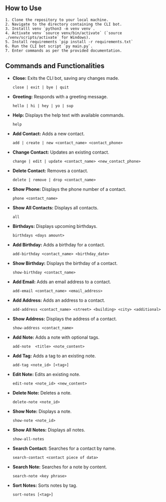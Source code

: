 ## How to Use

    1. Clone the repository to your local machine.
    2. Navigate to the directory containing the CLI bot.
    3. Installl venv `python3 -m venv venv`.
    4. Activate venv `source venv/bin/activate` (`source ./venv/scripts/activate` for Windows).
    5. Install requirements `pip install -r requirements.txt`
    6. Run the CLI bot script `py main.py`.
    7. Enter commands as per the provided documentation.

## Commands and Functionalities

- **Close:** Exits the CLI bot, saving any changes made.

  ```
  close | exit | bye | quit
  ```

- **Greeting:** Responds with a greeting message.

  ```
  hello | hi | hey | yo | sup
  ```

- **Help:** Displays the help text with available commands.

  ```
  help
  ```

- **Add Contact:** Adds a new contact.

  ```
  add | create | new <contact_name> <contact_phone>
  ```

- **Change Contact:** Updates an existing contact.

  ```
  change | edit | update <contact_name> <new_contact_phone>
  ```

- **Delete Contact:** Removes a contact.

  ```
  delete | remove | drop <contact_name>
  ```

- **Show Phone:** Displays the phone number of a contact.

  ```
  phone <contact_name>
  ```

- **Show All Contacts:** Displays all contacts.

  ```
  all
  ```

- **Birthdays:** Displays upcoming birthdays.

  ```
  birthdays <days amount>
  ```

- **Add Birthday:** Adds a birthday for a contact.

  ```
  add-birthday <contact_name> <birthday_date>
  ```

- **Show Birthday:** Displays the birthday of a contact.

  ```
  show-birthday <contact_name>
  ```

- **Add Email:** Adds an email address to a contact.

  ```
  add-email <contact_name> <email_address>
  ```

- **Add Address:** Adds an address to a contact.

  ```
  add-address <contact_name> <street> <building> <city> <additional>
  ```

- **Show Address:** Displays the address of a contact.

  ```
  show-address <contact_name>
  ```

- **Add Note:** Adds a note with optional tags.

  ```
  add-note  <title> <note_content>
  ```

- **Add Tag:** Adds a tag to an existing note.

  ```
  add-tag <note_id> [<tag>]
  ```

- **Edit Note:** Edits an existing note.

  ```
  edit-note <note_id> <new_content>
  ```

- **Delete Note:** Deletes a note.

  ```
  delete-note <note_id>
  ```

- **Show Note:** Displays a note.

  ```
  show-note <note_id>
  ```

- **Show All Notes:** Displays all notes.

  ```
  show-all-notes
  ```

- **Search Contact:** Searches for a contact by name.

  ```
  search-contact <contact piece of data>
  ```

- **Search Note:** Searches for a note by content.

  ```
  search-note <key phrase>
  ```

- **Sort Notes:** Sorts notes by tag.
  ```
  sort-notes [<tag>]
  ```
